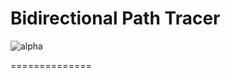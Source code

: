 Bidirectional Path Tracer
==============
![alpha](https://raw.githubusercontent.com/paula18/Photon-Mapping/renders/bidir_alpha.png)

==============
